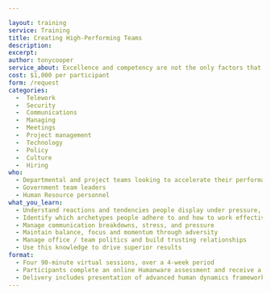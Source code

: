 ```yaml
---

layout: training
service: Training
title: Creating High-Performing Teams
description: 
excerpt: 
author: tonycooper
service_about: Excellence and competency are not the only factors that contribute to the successful performance of a team. Human dynamics play a crucial role, such as a team’s ability to effectively communicate and  coordinate with each other, overcome everyday adversity, and -- most importantly -- doing these things well under pressure. This training equips government teams with a proven methodology for excelling at work.
cost: $1,000 per participant
form: /request
categories:
  -  Telework
  -  Security
  -  Communications
  -  Managing
  -  Meetings
  -  Project management
  -  Technology
  -  Policy
  -  Culture
  -  Hiring
who:
  - Departmental and project teams looking to accelerate their performance
  - Government team leaders
  - Human Resource personnel
what_you_learn:
  - Understand reactions and tendencies people display under pressure, including your own
  - Identify which archetypes people adhere to and how to work effectively with them
  - Manage communication breakdowns, stress, and pressure
  - Maintain balance, focus and momentum through adversity
  - Manage office / team politics and build trusting relationships
  - Use this knowledge to drive superior results
format:
  - Four 90-minute virtual sessions, over a 4-week period
  - Participants complete an online Humanware assessment and receive a personalized report
  - Delivery includes presentation of advanced human dynamics frameworks, and coaching support on implementation.
---
```

